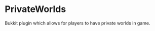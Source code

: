 PrivateWorlds
=============

Bukkit plugin which allows for players to have private worlds in game.
